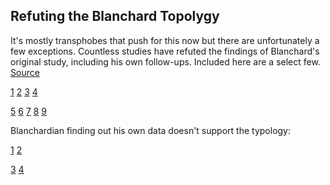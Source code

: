## Refuting the Blanchard Topolygy

It's mostly transphobes that push for this now but there are unfortunately a few exceptions. Countless studies have refuted the findings of Blanchard's original study, including his own follow-ups. Included here are a select few. [Source](https://vintologi.com/threads/science-regarding-transexualism.566/#post-3410)

[1](https://researchgate.net/publication/339738869_Sexual_Behavior_Desire_and_Psychosexual_Experience_in_Gynephilic_and_Androphilic_Trans_Women_A_Cross-Sectional_Multicenter_Study)    [2](https://www.tandfonline.com/doi/full/10.1080/00918369.2010.486241)  [3](https://pdfs.semanticscholar.org/2120/5f4733a13460b8ca34c7312deb3eede51f28.pdf)
[4](https://digitalscholarship.unlv.edu/cgi/viewcontent.cgi?article=3350&context=thesesdissertations) 

 [5](https://www.tandfonline.com/doi/full/10.1080/00918360903005212) [6](https://sci-hub.se/https://link.springer.com/article/10.1007/s10508-007-9306-9) [7](https://semanticscholar.org/paper/Who-Is-This-About-An-Exploratory-Study-of-Erotic-Fertel/21205f4733a13460b8ca34c7312deb3eede51f28)
[8](https://www.juliaserano.com/av/Serano-CaseAgainstAutogynephilia.pdf)    [9](https://www.juliaserano.com/av/SeranoVeale22-autogynephilia-FEFs.pdf)

Blanchardian finding out his own data doesn't support the typology:

[1](https://archive.is/v9MI9) [2](https://archive.is/09VKN)

[3](https://archive.is/JiAVq) [4](https://archive.is/XVt6o)